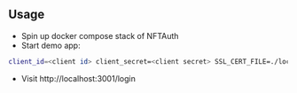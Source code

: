 ## Usage

- Spin up docker compose stack of NFTAuth
- Start demo app:

```sh
client_id=<client id> client_secret=<client secret> SSL_CERT_FILE=./localhost.crt rails s -p 3001
```

- Visit http://localhost:3001/login

